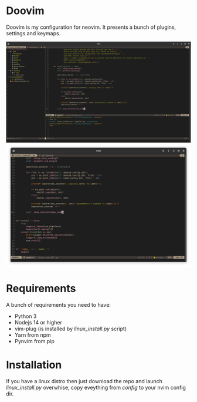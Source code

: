 # Doovim

Doovim is my configuration for neovim. It presents a bunch of plugins, settings and keymaps.

![no image](https://raw.githubusercontent.com/doopath/doovim/master/screenshots/preview2.png)
![no image](https://raw.githubusercontent.com/doopath/doovim/master/screenshots/preview1.png)

# Requirements
A bunch of requirements you need to have:
- Python 3
- Nodejs 14 or higher
- vim-plug (is installed by _linux_install.py_ script)
- Yarn from npm
- Pynvim from pip

# Installation
If you have a linux distro then just download the repo and launch _linux_install.py_ overwhise, copy eveything from _config_ to your nvim config dir.
